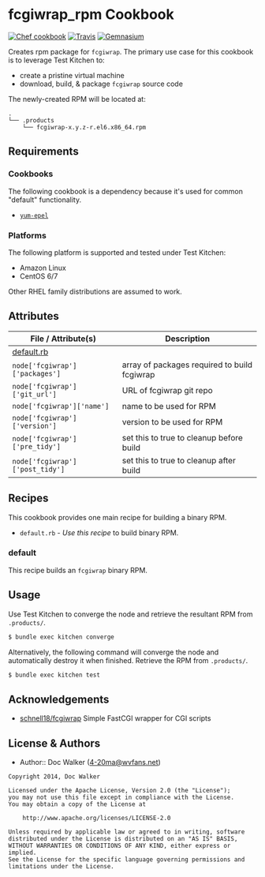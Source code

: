 fcgiwrap_rpm Cookbook
=====================
[![Chef cookbook](https://img.shields.io/cookbook/v/fcgiwrap_rpm.svg?style=flat)][cookbook]
[![Travis](https://img.shields.io/travis/4-20ma/cookbook-fcgiwrap_rpm.svg?style=flat)][travis]
[![Gemnasium](http://img.shields.io/gemnasium/4-20ma/cookbook-fcgiwrap_rpm.svg?style=flat)][gemnasium]

[cookbook]:   https://supermarket.chef.io/cookbooks/fcgiwrap_rpm
[travis]:     https://travis-ci.org/4-20ma/cookbook-fcgiwrap_rpm
[gemnasium]:  https://gemnasium.com/4-20ma/cookbook-fcgiwrap_rpm

Creates rpm package for `fcgiwrap`. The primary use case for this cookbook is to leverage Test Kitchen to:

- create a pristine virtual machine
- download, build, & package `fcgiwrap` source code

The newly-created RPM will be located at:

```text
.
└── .products
    └── fcgiwrap-x.y.z-r.el6.x86_64.rpm
```


Requirements
------------
### Cookbooks

The following cookbook is a dependency because it's used for common "default" functionality.

- [`yum-epel`](https://github.com/opscode-cookbooks/yum-epel)

### Platforms

The following platform is supported and tested under Test Kitchen:

- Amazon Linux
- CentOS 6/7

Other RHEL family distributions are assumed to work.

Attributes
----------

File / Attribute(s)                 | Description
------------------------------------|------------
[default.rb](attributes/default.rb) |
`node['fcgiwrap']['packages']`      | array of packages required to build fcgiwrap
`node['fcgiwrap']['git_url']`       | URL of fcgiwrap git repo
`node['fcgiwrap']['name']`          | name to be used for RPM
`node['fcgiwrap']['version']`       | version to be used for RPM
`node['fcgiwrap']['pre_tidy']`      | set this to true to cleanup before build
`node['fcgiwrap']['post_tidy']`     | set this to true to cleanup after build


Recipes
-------
This cookbook provides one main recipe for building a binary RPM.

- `default.rb` - *Use this recipe* to build binary RPM.

### default

This recipe builds an `fcgiwrap` binary RPM.


Usage
-----
Use Test Kitchen to converge the node and retrieve the resultant RPM from `.products/`.

```bash
$ bundle exec kitchen converge
```

Alternatively, the following command will converge the node and automatically destroy it when finished. Retrieve the RPM from `.products/`.

```bash
$ bundle exec kitchen test
```

Acknowledgements
----------------

- [schnell18/fcgiwrap](https://github.com/schnell18/fcgiwrap.git) Simple FastCGI wrapper for CGI scripts


License & Authors
-----------------
- Author:: Doc Walker (<4-20ma@wvfans.net>)

````text
Copyright 2014, Doc Walker

Licensed under the Apache License, Version 2.0 (the "License");
you may not use this file except in compliance with the License.
You may obtain a copy of the License at

    http://www.apache.org/licenses/LICENSE-2.0

Unless required by applicable law or agreed to in writing, software
distributed under the License is distributed on an "AS IS" BASIS,
WITHOUT WARRANTIES OR CONDITIONS OF ANY KIND, either express or implied.
See the License for the specific language governing permissions and
limitations under the License.
````
